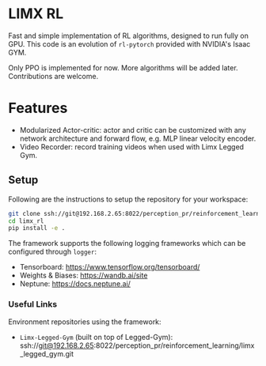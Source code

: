 # LIMX RL

Fast and simple implementation of RL algorithms, designed to run fully on GPU.
This code is an evolution of `rl-pytorch` provided with NVIDIA's Isaac GYM.

Only PPO is implemented for now. More algorithms will be added later.
Contributions are welcome.

# Features
* Modularized Actor-critic: actor and critic can be customized with any network architecture and forward flow, e.g. MLP linear velocity encoder.
* Video Recorder: record training videos when used with Limx Legged Gym.


## Setup

Following are the instructions to setup the repository for your workspace:

```bash
git clone ssh://git@192.168.2.65:8022/perception_pr/reinforcement_learning/limx_rl.git
cd limx_rl
pip install -e .
```

The framework supports the following logging frameworks which can be configured through `logger`:

* Tensorboard: https://www.tensorflow.org/tensorboard/
* Weights & Biases: https://wandb.ai/site
* Neptune: https://docs.neptune.ai/


### Useful Links

Environment repositories using the framework:

* `Limx-Legged-Gym` (built on top of Legged-Gym): ssh://git@192.168.2.65:8022/perception_pr/reinforcement_learning/limx_legged_gym.git
